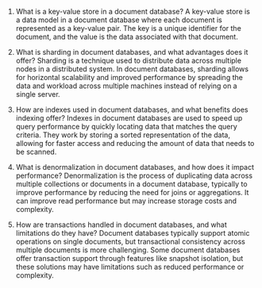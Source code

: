 1. What is a key-value store in a document database?
A key-value store is a data model in a document database where each document is represented as a key-value pair. The key is a unique identifier for the document, and the value is the data associated with that document.

2. What is sharding in document databases, and what advantages does it offer?
Sharding is a technique used to distribute data across multiple nodes in a distributed system. In document databases, sharding allows for horizontal scalability and improved performance by spreading the data and workload across multiple machines instead of relying on a single server.

3. How are indexes used in document databases, and what benefits does indexing offer?
Indexes in document databases are used to speed up query performance by quickly locating data that matches the query criteria. They work by storing a sorted representation of the data, allowing for faster access and reducing the amount of data that needs to be scanned.

4. What is denormalization in document databases, and how does it impact performance?
Denormalization is the process of duplicating data across multiple collections or documents in a document database, typically to improve performance by reducing the need for joins or aggregations. It can improve read performance but may increase storage costs and complexity.

5. How are transactions handled in document databases, and what limitations do they have?
Document databases typically support atomic operations on single documents, but transactional consistency across multiple documents is more challenging. Some document databases offer transaction support through features like snapshot isolation, but these solutions may have limitations such as reduced performance or complexity.